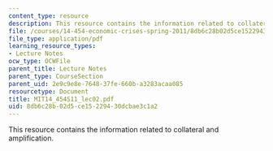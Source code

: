 ```yaml
---
content_type: resource
description: This resource contains the information related to collateral and amplification.
file: /courses/14-454-economic-crises-spring-2011/8db6c28b02d5ce15229430dcbae3c1a2_MIT14_454S11_lec02.pdf
file_type: application/pdf
learning_resource_types:
- Lecture Notes
ocw_type: OCWFile
parent_title: Lecture Notes
parent_type: CourseSection
parent_uid: 2e9c9e8e-7648-37fe-660b-a3283acaa085
resourcetype: Document
title: MIT14_454S11_lec02.pdf
uid: 8db6c28b-02d5-ce15-2294-30dcbae3c1a2
---
```

This resource contains the information related to collateral and amplification.

